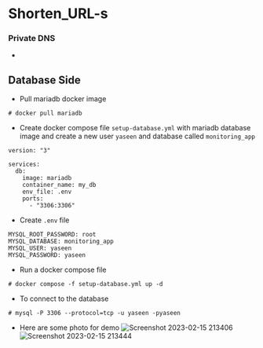 # Shorten_URL-s

### Private DNS
* 

## Database Side
* Pull mariadb docker image
```
# docker pull mariadb
```
* Create docker compose file `setup-database.yml` with mariadb database image and create a new user `yaseen` and database called `monitoring_app`
```
version: "3"

services:
  db:
    image: mariadb
    container_name: my_db
    env_file: .env
    ports:
      - "3306:3306"
```
* Create `.env` file 
```
MYSQL_ROOT_PASSWORD: root
MYSQL_DATABASE: monitoring_app
MYSQL_USER: yaseen
MYSQL_PASSWORD: yaseen
```
* Run a docker compose file 
```
# docker compose -f setup-database.yml up -d
```
* To connect to the database 
```
# mysql -P 3306 --protocol=tcp -u yaseen -pyaseen
```

> 
* Here are some photo for demo
![Screenshot 2023-02-15 213406](https://user-images.githubusercontent.com/59315877/220185823-57bd3de9-a9c7-4459-8665-6122e9248d20.png)
![Screenshot 2023-02-15 213444](https://user-images.githubusercontent.com/59315877/220185929-336fdda9-66f8-4b83-9f90-7abed3c3b5cb.png)
